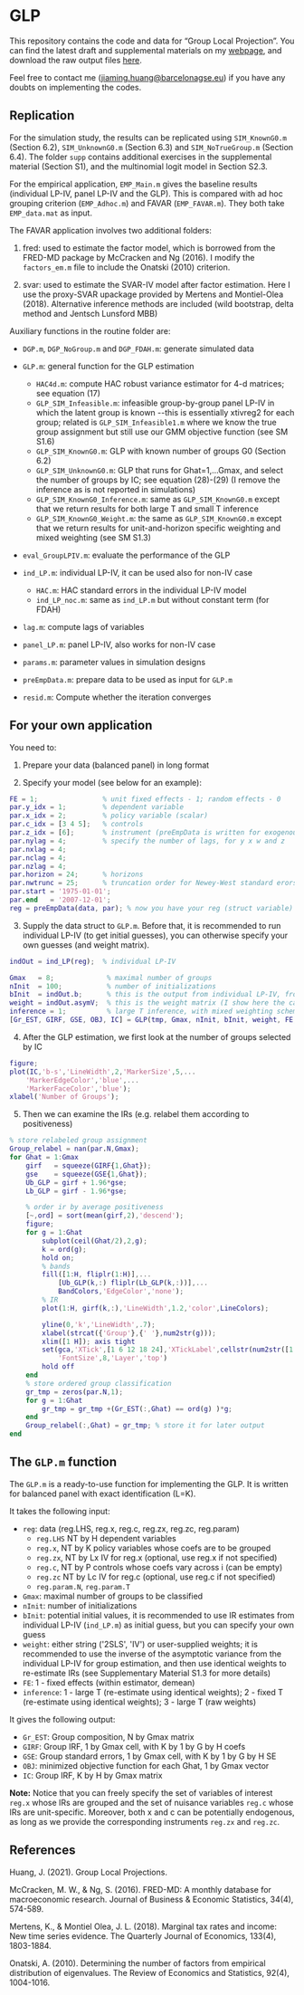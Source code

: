 # GLP

This repository contains the code and data for “Group Local Projection”. You can find the latest draft and supplemental materials on my [webpage](https://sites.google.com/view/jiaminghuang/research), and download the raw output files [here](https://drive.google.com/drive/folders/1IkUqq9W63jpVldTVuE1vFrQMuVP8ZttX?usp=sharing).

Feel free to contact me ([jiaming.huang@barcelonagse.eu](jiaming.huang@barcelonagse.eu)) if you have any doubts on implementing the codes.

## Replication

For the simulation study, the results can be replicated using `SIM_KnownG0.m` (Section 6.2), `SIM_UnknownG0.m` (Section 6.3) and `SIM_NoTrueGroup.m` (Section 6.4). The folder `supp` contains additional exercises in the supplemental material (Section S1), and the multinomial logit model in Section S2.3.

For the empirical application, `EMP_Main.m` gives the baseline results (individual LP-IV, panel LP-IV and the GLP). This is compared with ad hoc grouping criterion (`EMP_Adhoc.m`) and FAVAR (`EMP_FAVAR.m`). They both take `EMP_data.mat` as input.

The FAVAR application involves two additional folders: 

1. fred: used to estimate the factor model, which is borrowed from the FRED-MD package by McCracken and Ng (2016). I modify the `factors_em.m` file to include the Onatski (2010) criterion. 

2. svar: used to estimate the SVAR-IV model after factor estimation. Here I use the proxy-SVAR upackage provided by Mertens and Montiel-Olea (2018). Alternative inference methods are included (wild bootstrap, delta method and Jentsch Lunsford MBB)

Auxiliary functions in the routine folder are:

- `DGP.m`, `DGP_NoGroup.m` and `DGP_FDAH.m`: generate simulated data

- `GLP.m`: general function for the GLP estimation
  - `HAC4d.m`: compute HAC robust variance estimator for 4-d matrices; see equation (17)
  - `GLP_SIM_Infeasible.m`: infeasible group-by-group panel LP-IV in which the latent group is known --this is essentially xtivreg2 for each group; related is `GLP_SIM_Infeasible1.m` where we know the true group assignment but still use our GMM objective function (see SM S1.6)
  - `GLP_SIM_KnownG0.m`: GLP with known number of groups G0 (Section 6.2)
  - `GLP_SIM_UnknownG0.m`: GLP that runs for Ghat=1,...Gmax, and select the number of groups by IC; see equation (28)-(29) (I remove the inference as is not reported in simulations)
  - `GLP_SIM_KnownG0_Inference.m`: same as `GLP_SIM_KnownG0.m` except that we return results for both large T and small T inference
  - `GLP_SIM_KnownG0_Weight.m`: the same as `GLP_SIM_KnownG0.m` except that we return results for unit-and-horizon specific weighting and mixed weighting (see SM S1.3)
  
- `eval_GroupLPIV.m`: evaluate the performance of the GLP
  
- `ind_LP.m`: individual LP-IV, it can be used also for non-IV case
  - `HAC.m`: HAC standard errors in the individual LP-IV model
  - `ind_LP_noc.m`: same as `ind_LP.m` but without constant term (for FDAH)
  
- `lag.m`: compute lags of variables

- `panel_LP.m`: panel LP-IV, also works for non-IV case

- `params.m`: parameter values in simulation designs

- `preEmpData.m`: prepare data to be used as input for `GLP.m`

- `resid.m`: Compute whether the iteration converges

## For your own application

You need to:

1. Prepare your data (balanced panel) in long format

2. Specify your model (see below for an example):

```matlab
FE = 1;                % unit fixed effects - 1; random effects - 0
par.y_idx = 1;         % dependent variable
par.x_idx = 2;         % policy variable (scalar)
par.c_idx = [3 4 5];   % controls
par.z_idx = [6];       % instrument (preEmpData is written for exogenous control; but we can always specify par.zx_idx and par.zc_idx that instrument z and c separately)
par.nylag = 4;         % specify the number of lags, for y x w and z
par.nxlag = 4;
par.nclag = 4;
par.nzlag = 4;
par.horizon = 24;      % horizons
par.nwtrunc = 25;      % truncation order for Newey-West standard erors (for individual LP-IV)
par.start = '1975-01-01';
par.end   = '2007-12-01';
reg = preEmpData(data, par); % now you have your reg (struct variable) 
```

3. Supply the data struct to `GLP.m`. Before that, it is recommended to run individual LP-IV (to get initial guesses), you can otherwise specify your own guesses (and weight matrix).

```matlab
indOut = ind_LP(reg);  % individual LP-IV

Gmax   = 8;             % maximal number of groups
nInit  = 100;           % number of initializations
bInit  = indOut.b;      % this is the output from individual LP-IV, from which we can draw initial guesses
weight = indOut.asymV;  % this is the weight matrix (I show here the case with L=K)
inference = 1;          % large T inference, with mixed weighting scheme (See SM S1.3) 
[Gr_EST, GIRF, GSE, OBJ, IC] = GLP(tmp, Gmax, nInit, bInit, weight, FE, inference);

```

4. After the GLP estimation, we first look at the number of groups selected by IC

```matlab
figure;
plot(IC,'b-s','LineWidth',2,'MarkerSize',5,...
    'MarkerEdgeColor','blue',...
    'MarkerFaceColor','blue');
xlabel('Number of Groups');
```

5. Then we can examine the IRs (e.g. relabel them according to positiveness)

```matlab
% store relabeled group assignment
Group_relabel = nan(par.N,Gmax);
for Ghat = 1:Gmax
    girf   = squeeze(GIRF{1,Ghat});
    gse    = squeeze(GSE{1,Ghat});
    Ub_GLP = girf + 1.96*gse;
    Lb_GLP = girf - 1.96*gse;

    % order ir by average positiveness
    [~,ord] = sort(mean(girf,2),'descend');
    figure;
    for g = 1:Ghat
        subplot(ceil(Ghat/2),2,g);
        k = ord(g);
        hold on;
        % bands
        fill([1:H, fliplr(1:H)],...
            [Ub_GLP(k,:) fliplr(Lb_GLP(k,:))],...
            BandColors,'EdgeColor','none');
        % IR
        plot(1:H, girf(k,:),'LineWidth',1.2,'color',LineColors);

        yline(0,'k','LineWidth',.7);
        xlabel(strcat({'Group'},{' '},num2str(g)));
        xlim([1 H]); axis tight
        set(gca,'XTick',[1 6 12 18 24],'XTickLabel',cellstr(num2str([1 6 12 18 24]')),...
            'FontSize',8,'Layer','top')
        hold off
    end
    % store ordered group classification
    gr_tmp = zeros(par.N,1);
    for g = 1:Ghat
        gr_tmp = gr_tmp +(Gr_EST(:,Ghat) == ord(g) )*g;
    end
    Group_relabel(:,Ghat) = gr_tmp; % store it for later output
end
```

## The `GLP.m` function

The `GLP.m` is a ready-to-use function for implementing the GLP. It is written for balanced panel with exact identification (L=K).

It takes the following input:
- `reg`: data (reg.LHS, reg.x, reg.c, reg.zx, reg.zc, reg.param)
  - `reg.LHS` NT by H dependent variables
  - `reg.x`, NT by K policy variables whose coefs are to be grouped
  - `reg.zx`, NT by Lx IV for reg.x (optional, use reg.x if not specified)
  - `reg.c`, NT by P controls whose coefs vary across i (can be empty)
  - `reg.zc` NT by Lc IV for reg.c (optional, use reg.c if not specified)
  - `reg.param.N`, `reg.param.T`
- `Gmax`: maximal number of groups to be classified
- `nInit`: number of initializations
- `bInit`: potential initial values, it is recommended to use IR estimates from individual LP-IV (`ind_LP.m`) as initial guess, but you can specify your own guess
- `weight`: either string ('2SLS', 'IV') or user-supplied weights; it is recommended to use the inverse of the asymptotic variance from the individual LP-IV for group estimation, and then use identical weights to re-estimate IRs (see Supplementary Material S1.3 for more details)
- `FE`: 1 - fixed effects (within estimator, demean)
- `inference`: 1 - large T (re-estimate using identical weights); 2 - fixed T (re-estimate using identical weights); 3 - large T (raw weights)

It gives the following output:
- `Gr_EST`: Group composition, N by Gmax matrix
- `GIRF`: Group IRF, 1 by Gmax cell, with K by 1 by G by H coefs
- `GSE`: Group standard errors, 1 by Gmax cell, with K by 1 by G by H SE
- `OBJ`: minimized objective function for each Ghat, 1 by Gmax vector
- `IC`: Group IRF, K by H by Gmax matrix


**Note:** Notice that you can freely specify the set of variables of interest `reg.x` whose IRs are grouped and the set of nuisance variables `reg.c` whose IRs are unit-specific. Moreover, both x and c can be potentially endogenous, as long as we provide the corresponding instruments `reg.zx` and `reg.zc`.

## References
Huang, J. (2021). Group Local Projections.

McCracken, M. W., & Ng, S. (2016). FRED-MD: A monthly database for macroeconomic research. Journal of Business & Economic Statistics, 34(4), 574-589.

Mertens, K., & Montiel Olea, J. L. (2018). Marginal tax rates and income: New time series evidence. The Quarterly Journal of Economics, 133(4), 1803-1884.

Onatski, A. (2010). Determining the number of factors from empirical distribution of eigenvalues. The Review of Economics and Statistics, 92(4), 1004-1016.
